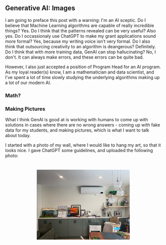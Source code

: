 ## Generative AI: Images

I am going to preface this post with a warning: I'm an AI sceptic.  Do I believe that Machine Learning algorithms are capable of really incredible things?  Yes.  Do I think that the patterns revealed can be very useful?  Also yes.  Do I occassionaly use ChatGPT to make my grant applications sound more formal?  Yes, because my writing voice isn't very formal.  Do I also think that outsourcing creativity to an algorithm is deangerous?  Definitely.  Do I think that with more training data, GenAI can stop hallucinating?  No, I don't.  It can always make errors, and these errors can be quite bad.

However, I also just accepted a position of Program Head for an AI program.  As my loyal reader(s) know, I am a mathematician and data scientist, and I've spent a lot of time slowly studying the underlying algorithms making up a lot of our modern AI.

### Math?



### Making Pictures
What I think GenAI is good at is working with humans to come up with solutions in cases where there are no wrong answers - coming up with fake data for my students, and making pictures, which is what I want to talk about today.

I started with a photo of my wall, where I would like to hang my art, so that it looks nice.  I gave ChatGPT some guidelines, and uploaded the following photo:



<h5 align="center">

<br>
<img src="/images/AI_images/original_wall.jpeg" alt = "image of my wall" width="300">
<br>

</h5>